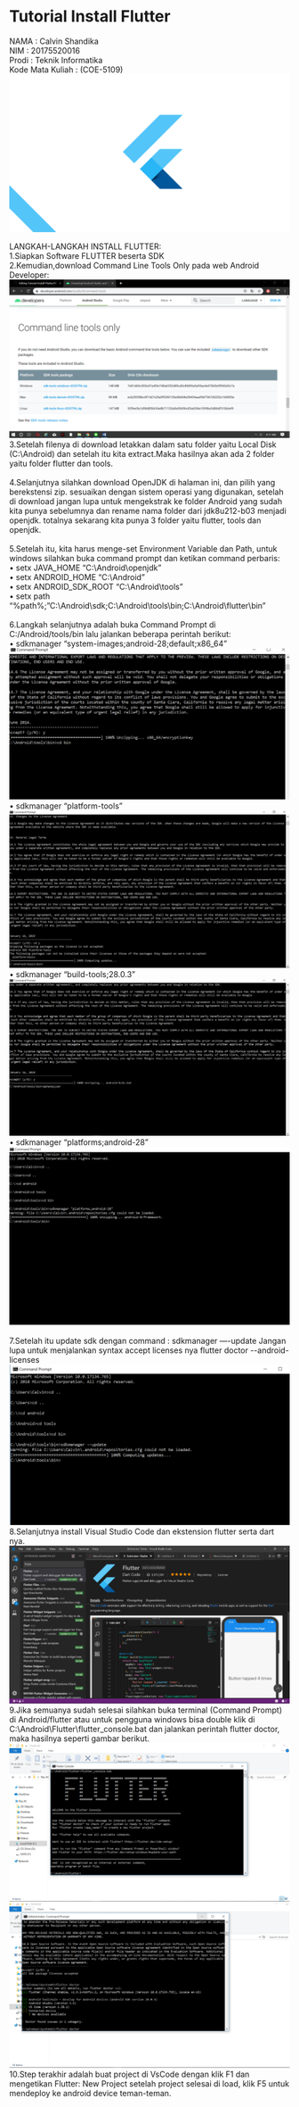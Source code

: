 # Tutorial Install Flutter
NAMA : Calvin Shandika <br>
NIM : 20175520016 <br>
Prodi : Teknik Informatika <br>
Kode Mata Kuliah : (COE-5109) <br> <img src="logo.png">

LANGKAH-LANGKAH INSTALL FLUTTER: <br>
1.Siapkan Software FLUTTER beserta SDK <br>
2.Kemudian,download Command Line Tools Only pada  web Android Developer: <br>
<img src="develop.PNG">
3.Setelah filenya di download letakkan dalam satu folder yaitu Local Disk (C:\Android) dan setelah itu kita extract.Maka hasilnya akan ada 2 folder yaitu folder flutter dan tools.<br> <br>
4.Selanjutnya silahkan download OpenJDK di halaman ini, dan pilih yang berekstensi zip. sesuaikan dengan sistem operasi yang digunakan, setelah di download jangan lupa untuk mengekstrak ke folder Android yang sudah kita punya sebelumnya dan rename nama folder dari jdk8u212-b03 menjadi openjdk. totalnya sekarang kita punya 3 folder yaitu flutter, tools dan openjdk.<br> <br>
5.Setelah itu, kita harus menge-set Environment Variable dan Path, untuk windows silahkan buka command prompt dan ketikan command perbaris:<br>
•	setx JAVA_HOME “C:\Android\openjdk” <br>
•	setx ANDROID_HOME “C:\Android” <br>
•	setx ANDROID_SDK_ROOT “C:\Android\tools” <br> 
•	setx path “%path%;”C:\Android\sdk;C:\Android\tools\bin;C:\Android\flutter\bin” <br>
<br>
6.Langkah selanjutnya adalah buka Command Prompt di C:/Android/tools/bin lalu jalankan beberapa perintah berikut: <br>
•	sdkmanager “system-images;android-28;default;x86_64” <img src="flutter 4.PNG"> <br>
•	sdkmanager “platform-tools” <img src="flutter 6.PNG"> <br>
•	sdkmanager “build-tools;28.0.3” <img src="flutter 5.PNG"> <br>
•	sdkmanager “platforms;android-28”  <img src="flutter 3.PNG"> <br>
<br>
7.Setelah itu update sdk dengan command : sdkmanager —-update Jangan lupa untuk menjalankan syntax accept licenses nya flutter doctor --android-licenses <img src="flutter 7.PNG"> <br>
8.Selanjutnya install Visual Studio Code dan ekstension flutter serta dart nya. <img src="flutter 1.PNG"> <br>
9.Jika semuanya sudah selesai silahkan buka terminal (Command Prompt) di Android/flutter atau untuk pengguna windows bisa double klik di C:\Android\Flutter\flutter_console.bat dan jalankan perintah flutter doctor, maka hasilnya seperti gambar berikut.
<img src=" flutter 2.PNG"> <img src="sdklisence.PNG"> <br>
10.Step terakhir adalah buat project di VsCode dengan klik F1 dan mengetikan Flutter: New Project setelah project selesai di load, klik F5 untuk mendeploy ke android device teman-teman.








